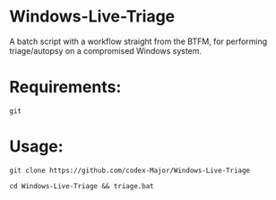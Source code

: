 # Windows-Live-Triage
A batch script with a workflow straight from the BTFM, for performing triage/autopsy on a compromised Windows system.

# Requirements:
  `git`

# Usage:
  `git clone https://github.com/codex-Major/Windows-Live-Triage`
  
  `cd Windows-Live-Triage && triage.bat`
